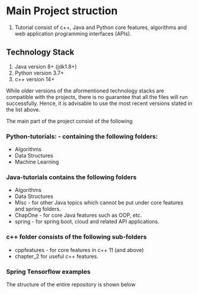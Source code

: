 # Main Project struction

1. Tutorial consist of c++, Java and Python core features, algorithms and web application programming interfaces (APIs).

## Technology Stack

1) Java version 8+ (jdk1.8+)
2) Python version 3.7+
3) c++ version 14+

While older versions of the aformentioned technology stacks are compatible with the projects, there is no guarantee that all the files will run successfully. Hence, it is advisable to use the most recent versions stated in the list above.

The main part of the project consist of the following

### Python-tutorials: - containing the following folders:

- Algorithms
- Data Structures
- Machine Learning

### Java-tutorials contains the following folders

- Algorithms
- Data Structures
- Misc - for other Java topics which cannot be put under core features and spring folders.
- ChapOne - for core Java features such as OOP, etc.
- spring - for spring boot, cloud and related API applications.



### c++ folder consists of the following sub-folders

- cppfeatures - for core features in c++ 11 (and above)
- chapter_2 for useful c++ features.

### Spring Tensorflow examples

The structure of the entire repository is shown below


